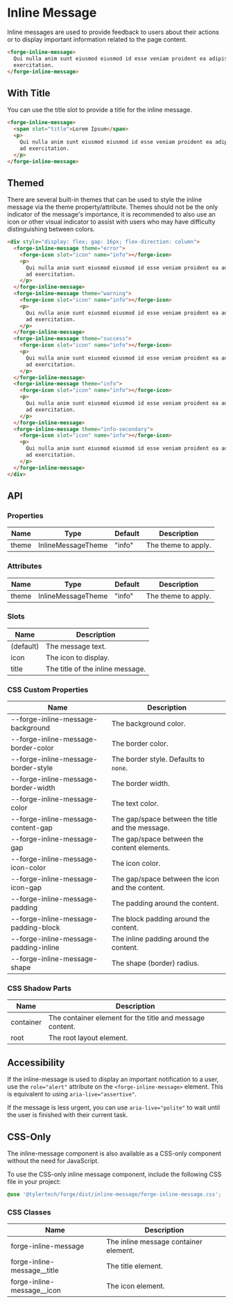# Inline Message

Inline messages are used to provide feedback to users about their actions or to display important information related to the page content.

```html
<forge-inline-message>
  Qui nulla anim sunt eiusmod eiusmod id esse veniam proident ea adipisicing ad
  exercitation.
</forge-inline-message>
```

## With Title

You can use the title slot to provide a title for the inline message.

```html
<forge-inline-message>
  <span slot="title">Lorem Ipsum</span>
  <p>
    Qui nulla anim sunt eiusmod eiusmod id esse veniam proident ea adipisicing
    ad exercitation.
  </p>
</forge-inline-message>
```

## Themed

There are several built-in themes that can be used to style the inline message via the theme property/attribute. Themes should not be the only indicator of the message's importance, it is recommended to also use an icon or other visual indicator to assist with users who may have difficulty distinguishing between colors.

```html
<div style="display: flex; gap: 16px; flex-direction: column">
  <forge-inline-message theme="error">
    <forge-icon slot="icon" name="info"></forge-icon>
    <p>
      Qui nulla anim sunt eiusmod eiusmod id esse veniam proident ea adipisicing
      ad exercitation.
    </p>
  </forge-inline-message>
  <forge-inline-message theme="warning">
    <forge-icon slot="icon" name="info"></forge-icon>
    <p>
      Qui nulla anim sunt eiusmod eiusmod id esse veniam proident ea adipisicing
      ad exercitation.
    </p>
  </forge-inline-message>
  <forge-inline-message theme="success">
    <forge-icon slot="icon" name="info"></forge-icon>
    <p>
      Qui nulla anim sunt eiusmod eiusmod id esse veniam proident ea adipisicing
      ad exercitation.
    </p>
  </forge-inline-message>
  <forge-inline-message theme="info">
    <forge-icon slot="icon" name="info"></forge-icon>
    <p>
      Qui nulla anim sunt eiusmod eiusmod id esse veniam proident ea adipisicing
      ad exercitation.
    </p>
  </forge-inline-message>
  <forge-inline-message theme="info-secondary">
    <forge-icon slot="icon" name="info"></forge-icon>
    <p>
      Qui nulla anim sunt eiusmod eiusmod id esse veniam proident ea adipisicing
      ad exercitation.
    </p>
  </forge-inline-message>
</div>
```

## API

### Properties

| Name | Type | Default | Description |
|------|------|---------|-------------|
| theme | InlineMessageTheme | "info" | The theme to apply. |

### Attributes

| Name | Type | Default | Description |
|------|------|---------|-------------|
| theme | InlineMessageTheme | "info" | The theme to apply. |

### Slots

| Name | Description |
|------|-------------|
| (default) | The message text. |
| icon | The icon to display. |
| title | The title of the inline message. |

### CSS Custom Properties

| Name | Description |
|------|-------------|
| --forge-inline-message-background | The background color. |
| --forge-inline-message-border-color | The border color. |
| --forge-inline-message-border-style | The border style. Defaults to `none`. |
| --forge-inline-message-border-width | The border width. |
| --forge-inline-message-color | The text color. |
| --forge-inline-message-content-gap | The gap/space between the title and the message. |
| --forge-inline-message-gap | The gap/space between the content elements. |
| --forge-inline-message-icon-color | The icon color. |
| --forge-inline-message-icon-gap | The gap/space between the icon and the content. |
| --forge-inline-message-padding | The padding around the content. |
| --forge-inline-message-padding-block | The block padding around the content. |
| --forge-inline-message-padding-inline | The inline padding around the content. |
| --forge-inline-message-shape | The shape (border) radius. |

### CSS Shadow Parts

| Name | Description |
|------|-------------|
| container | The container element for the title and message content. |
| root | The root layout element. |

## Accessibility

If the inline-message is used to display an important notification to a user, use the `role="alert"` attribute on the `<forge-inline-message>` element.
This is equivalent to using `aria-live="assertive"`.

If the message is less urgent, you can use `aria-live="polite"` to wait until the user is finished with their current task.

## CSS-Only

The inline-message component is also available as a CSS-only component without the need for JavaScript.

To use the CSS-only inline message component, include the following CSS file in your project:

```scss
@use '@tylertech/forge/dist/inline-message/forge-inline-message.css';
```

### CSS Classes

| Name | Description |
|------|-------------|
| forge-inline-message | The inline message container element. |
| forge-inline-message__title | The title element. |
| forge-inline-message__icon | The icon element. |
